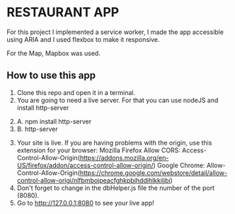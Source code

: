 # RESTAURANT APP

For this project I implemented a service worker, I made the app accessible using ARIA and I used flexbox to make it responsive.

For the Map, Mapbox was used.  

## How to use this app

1) Clone this repo and open it in a terminal.
2) You are going to need a live server. For that you can use nodeJS and install http-server
  2. A. npm install http-server
  2. B. http-server
3) Your site is live. If you are having problems with the origin, use this extension for your browser:
    Mozilla Firefox Allow CORS: Access-Control-Allow-Origin(https://addons.mozilla.org/en-US/firefox/addon/access-control-allow-origin/)
    Google Chrome: Allow-Control-Allow-Origin(https://chrome.google.com/webstore/detail/allow-control-allow-origi/nlfbmbojpeacfghkpbjhddihlkkiljbi)
 4) Don't forget to change in the dbHelper.js file the number of the port (8080).
 5) Go to http://127.0.0.1:8080 to see your live app!
